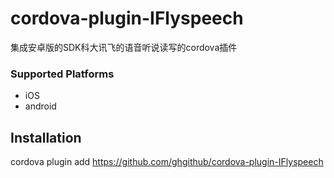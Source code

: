 # cordova-plugin-IFlyspeech
集成安卓版的SDK科大讯飞的语音听说读写的cordova插件 
### Supported Platforms

- iOS
- android

## Installation

cordova plugin add https://github.com/ghgithub/cordova-plugin-IFlyspeech
